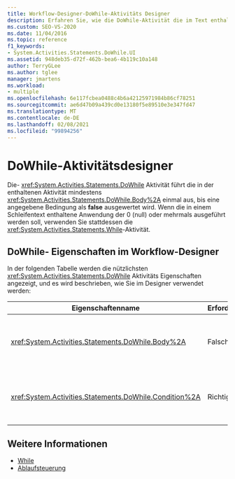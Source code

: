 ```yaml
---
title: Workflow-Designer-DoWhile-Aktivitäts Designer
description: Erfahren Sie, wie die DoWhile-Aktivität die im Text enthaltene Aktivität mindestens einmal ausführt, bis eine angegebene Bedingung zu "false" ausgewertet wird.
ms.custom: SEO-VS-2020
ms.date: 11/04/2016
ms.topic: reference
f1_keywords:
- System.Activities.Statements.DoWhile.UI
ms.assetid: 948deb35-d72f-462b-bea6-4b119c10a148
author: TerryGLee
ms.author: tglee
manager: jmartens
ms.workload:
- multiple
ms.openlocfilehash: 6e117fcbea0488c4b6a42125971984b86cf78251
ms.sourcegitcommit: ae6d47b09a439cd0e13180f5e89510e3e347fd47
ms.translationtype: MT
ms.contentlocale: de-DE
ms.lasthandoff: 02/08/2021
ms.locfileid: "99894256"
---
```

# <a name="dowhile-activity-designer"></a>DoWhile-Aktivitätsdesigner

Die- <xref:System.Activities.Statements.DoWhile> Aktivität führt die in der enthaltenen Aktivität mindestens <xref:System.Activities.Statements.DoWhile.Body%2A> einmal aus, bis eine angegebene Bedingung als **false** ausgewertet wird. Wenn die in einem Schleifentext enthaltene Anwendung der 0 (null) oder mehrmals ausgeführt werden soll, verwenden Sie stattdessen die <xref:System.Activities.Statements.While>-Aktivität.

## <a name="dowhile-properties-in-the-workflow-designer"></a>DoWhile- Eigenschaften im Workflow-Designer

In der folgenden Tabelle werden die nützlichsten <xref:System.Activities.Statements.DoWhile> Aktivitäts Eigenschaften angezeigt, und es wird beschrieben, wie Sie im Designer verwendet werden:

|Eigenschaftenname|Erforderlich|Verbrauch|
|-|--------------|-|
|<xref:System.Activities.Statements.DoWhile.Body%2A>|Falsch|Die Aktivität, die ausgeführt werden soll, während die Bedingung **true** ist. Um die-Aktivität hinzuzufügen, legen Sie <xref:System.Activities.Statements.DoWhile.Body%2A> eine Aktivität aus der Toolbox in das Feld **Body** mit dem Hinweis Text "Aktivität hier ablegen" des **DoWhile** -Aktivitäts Designers ab.|
|<xref:System.Activities.Statements.DoWhile.Condition%2A>|Richtig|Die Bedingung, die nach jedem Schleifendurchlauf ausgewertet werden soll. Um die festzulegen <xref:System.Activities.Statements.DoWhile.Condition%2A> , geben Sie im Feld **Bedingung** im **DoWhile** -Aktivitäts Designer oder im Eigenschaften Raster einen Visual Basic Ausdruck ein.|

## <a name="see-also"></a>Weitere Informationen

- [While](../workflow-designer/while-activity-designer.md)
- [Ablaufsteuerung](../workflow-designer/control-flow-activity-designers.md)
